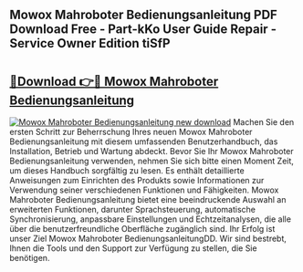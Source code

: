 ## Mowox Mahroboter Bedienungsanleitung PDF Download Free - Part-kKo User Guide Repair - Service Owner Edition tiSfP

# <h2><a href="http://df5q2qi.blite.top/?on=Mowox+Mahroboter+Bedienungsanleitung">🔗Download 👉🔴 Mowox Mahroboter Bedienungsanleitung</a></h2>

[![Mowox Mahroboter Bedienungsanleitung new download](https://i.imgur.com/lujVjoI.png)](http://df5q2qi.blite.top/?on=Mowox+Mahroboter+Bedienungsanleitung)
Machen Sie den ersten Schritt zur Beherrschung Ihres neuen Mowox Mahroboter Bedienungsanleitung mit diesem umfassenden Benutzerhandbuch, das Installation, Betrieb und Wartung abdeckt. Bevor Sie Ihr Mowox Mahroboter Bedienungsanleitung verwenden, nehmen Sie sich bitte einen Moment Zeit, um dieses Handbuch sorgfältig zu lesen. Es enthält detaillierte Anweisungen zum Einrichten des Produkts sowie Informationen zur Verwendung seiner verschiedenen Funktionen und Fähigkeiten. Mowox Mahroboter Bedienungsanleitung bietet eine beeindruckende Auswahl an erweiterten Funktionen, darunter Sprachsteuerung, automatische Synchronisierung, anpassbare Einstellungen und Echtzeitanalysen, die alle über die benutzerfreundliche Oberfläche zugänglich sind. Ihr Erfolg ist unser Ziel Mowox Mahroboter BedienungsanleitungDD. Wir sind bestrebt, Ihnen die Tools und den Support zur Verfügung zu stellen, die Sie benötigen.
